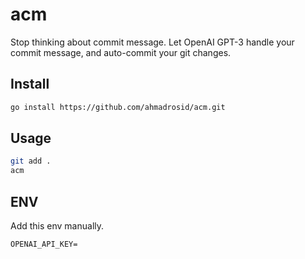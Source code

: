 # acm

Stop thinking about commit message. Let OpenAI GPT-3 handle your commit message, and auto-commit your git changes.

## Install

```bash
go install https://github.com/ahmadrosid/acm.git
```

## Usage

```bash
git add .
acm
```

## ENV
Add this env manually.

```
OPENAI_API_KEY=
```
